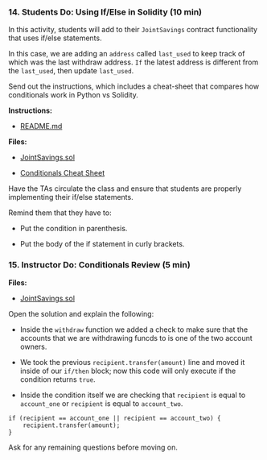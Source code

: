 ### 14. Students Do: Using If/Else in Solidity (10 min)

In this activity, students will add to their `JointSavings` contract functionality that uses if/else statements.

In this case, we are adding an `address` called `last_used` to keep track of which was the last withdraw address.
`If` the latest address is different from the `last_used`, then update `last_used`.

Send out the instructions, which includes a cheat-sheet that compares how conditionals work in Python vs Solidity.

**Instructions:**

* [README.md](Activities/14-Stu_If_Else/README.md)

**Files:**

* [JointSavings.sol](Activities/14-Stu_If_Else/Unsolved/JointSavings.sol)

* [Conditionals Cheat Sheet](Activities/14-Stu_If_Else/Resources/Conditionals_Cheatsheet.md)

Have the TAs circulate the class and ensure that students are properly implementing their if/else statements.

Remind them that they have to:

* Put the condition in parenthesis.

* Put the body of the if statement in curly brackets.

### 15. Instructor Do: Conditionals Review (5 min)

**Files:**

* [JointSavings.sol](Activities/14-Stu_If_Else/Solved/JointSavings.sol)

Open the solution and explain the following:

* Inside the `withdraw` function we added a check to make sure that the accounts that we are withdrawing funcds to is one of the two account owners.

* We took the previous `recipient.transfer(amount)` line and moved it inside of our `if/then` block; now this code will only execute if the condition returns `true`.

* Inside the condition itself we are checking that `recipient` is equal to `account_one` or `recipient` is equal to `account_two`.

```Solidity
if (recipient == account_one || recipient == account_two) {
    recipient.transfer(amount);
}
```

Ask for any remaining questions before moving on.
